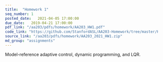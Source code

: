 ```yaml
---
title:  "Homework 1"
seq_number: 1
posted_date:   2021-04-05 17:00:00
due_date:   2019-04-21 17:00:00
pdf_link: "/aa203/pdfs/homework/AA203_HW1.pdf"
code_link: "https://github.com/StanfordASL/AA203-Homework/tree/master/HW1"
source_link: "/aa203/pdfs/homework/AA203_2021_HW1.zip"
md_group: "assignments"
---
```


Model-reference adaptive control, dynamic programming, and LQR.
